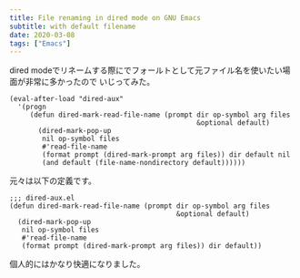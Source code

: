 ```yaml
---
title: File renaming in dired mode on GNU Emacs
subtitle: with default filename
date: 2020-03-08
tags: ["Emacs"]
---
```

dired modeでリネームする際にでフォールトとして元ファイル名を使いたい場面が非常に多かったので
いじってみた。

```elisp
(eval-after-load "dired-aux"
  '(progn
     (defun dired-mark-read-file-name (prompt dir op-symbol arg files
                                              &optional default)
       (dired-mark-pop-up
        nil op-symbol files
        #'read-file-name
        (format prompt (dired-mark-prompt arg files)) dir default nil
        (and default (file-name-nondirectory default))))))
```

元々は以下の定義です。

```elisp
;;; dired-aux.el
(defun dired-mark-read-file-name (prompt dir op-symbol arg files
                                         &optional default)
  (dired-mark-pop-up
   nil op-symbol files
   #'read-file-name
   (format prompt (dired-mark-prompt arg files)) dir default))
```

個人的にはかなり快適になりました。
